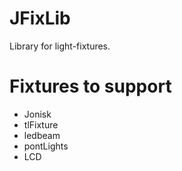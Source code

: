 # JFixLib
Library for light-fixtures.

# Fixtures to support
- Jonisk
- tlFixture
- ledbeam
- pontLights
- LCD
